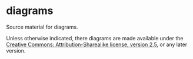 diagrams
========

Source material for diagrams.

Unless otherwise indicated, there diagrams are made available under the [Creative Commons: Attribution-Sharealike license, version 2.5](http://creativecommons.org/licenses/by-sa/2.5/), or any later version.
